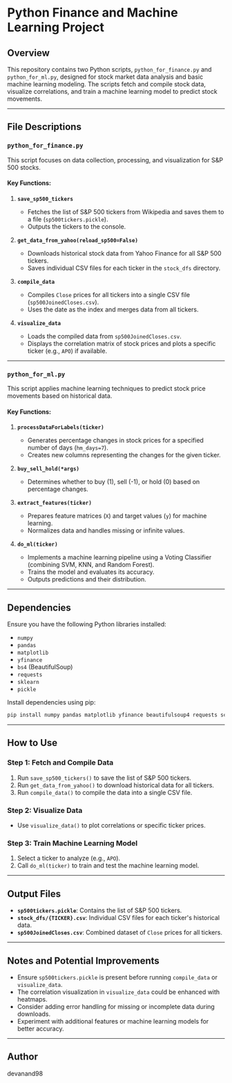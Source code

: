 # Python Finance and Machine Learning Project

## Overview
This repository contains two Python scripts, `python_for_finance.py` and `python_for_ml.py`, designed for stock market data analysis and basic machine learning modeling. The scripts fetch and compile stock data, visualize correlations, and train a machine learning model to predict stock movements.

---

## File Descriptions

### `python_for_finance.py`
This script focuses on data collection, processing, and visualization for S&P 500 stocks.

#### Key Functions:
1. **`save_sp500_tickers`**
   - Fetches the list of S&P 500 tickers from Wikipedia and saves them to a file (`sp500tickers.pickle`).
   - Outputs the tickers to the console.

2. **`get_data_from_yahoo(reload_sp500=False)`**
   - Downloads historical stock data from Yahoo Finance for all S&P 500 tickers.
   - Saves individual CSV files for each ticker in the `stock_dfs` directory.

3. **`compile_data`**
   - Compiles `Close` prices for all tickers into a single CSV file (`sp500JoinedCloses.csv`).
   - Uses the date as the index and merges data from all tickers.

4. **`visualize_data`**
   - Loads the compiled data from `sp500JoinedCloses.csv`.
   - Displays the correlation matrix of stock prices and plots a specific ticker (e.g., `APO`) if available.

---

### `python_for_ml.py`
This script applies machine learning techniques to predict stock price movements based on historical data.

#### Key Functions:
1. **`processDataForLabels(ticker)`**
   - Generates percentage changes in stock prices for a specified number of days (`hm_days=7`).
   - Creates new columns representing the changes for the given ticker.

2. **`buy_sell_hold(*args)`**
   - Determines whether to buy (1), sell (-1), or hold (0) based on percentage changes.

3. **`extract_features(ticker)`**
   - Prepares feature matrices (`X`) and target values (`y`) for machine learning.
   - Normalizes data and handles missing or infinite values.

4. **`do_ml(ticker)`**
   - Implements a machine learning pipeline using a Voting Classifier (combining SVM, KNN, and Random Forest).
   - Trains the model and evaluates its accuracy.
   - Outputs predictions and their distribution.

---

## Dependencies
Ensure you have the following Python libraries installed:

- `numpy`
- `pandas`
- `matplotlib`
- `yfinance`
- `bs4` (BeautifulSoup)
- `requests`
- `sklearn`
- `pickle`

Install dependencies using pip:
```bash
pip install numpy pandas matplotlib yfinance beautifulsoup4 requests scikit-learn
```

---

## How to Use

### Step 1: Fetch and Compile Data
1. Run `save_sp500_tickers()` to save the list of S&P 500 tickers.
2. Run `get_data_from_yahoo()` to download historical data for all tickers.
3. Run `compile_data()` to compile the data into a single CSV file.

### Step 2: Visualize Data
- Use `visualize_data()` to plot correlations or specific ticker prices.

### Step 3: Train Machine Learning Model
1. Select a ticker to analyze (e.g., `APO`).
2. Call `do_ml(ticker)` to train and test the machine learning model.

---

## Output Files
- **`sp500tickers.pickle`**: Contains the list of S&P 500 tickers.
- **`stock_dfs/{TICKER}.csv`**: Individual CSV files for each ticker's historical data.
- **`sp500JoinedCloses.csv`**: Combined dataset of `Close` prices for all tickers.

---

## Notes and Potential Improvements
- Ensure `sp500tickers.pickle` is present before running `compile_data` or `visualize_data`.
- The correlation visualization in `visualize_data` could be enhanced with heatmaps.
- Consider adding error handling for missing or incomplete data during downloads.
- Experiment with additional features or machine learning models for better accuracy.


---

## Author
devanand98

